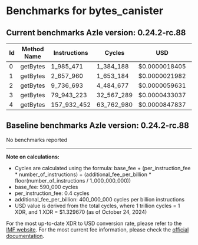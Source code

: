 # Benchmarks for bytes_canister

## Current benchmarks Azle version: 0.24.2-rc.88

| Id  | Method Name | Instructions | Cycles     | USD           | USD/Million Calls |
| --- | ----------- | ------------ | ---------- | ------------- | ----------------- |
| 0   | getBytes    | 1_985_471    | 1_384_188  | $0.0000018405 | $1.84             |
| 1   | getBytes    | 2_657_960    | 1_653_184  | $0.0000021982 | $2.19             |
| 2   | getBytes    | 9_736_693    | 4_484_677  | $0.0000059631 | $5.96             |
| 3   | getBytes    | 79_943_223   | 32_567_289 | $0.0000433037 | $43.30            |
| 4   | getBytes    | 157_932_452  | 63_762_980 | $0.0000847837 | $84.78            |

## Baseline benchmarks Azle version: 0.24.2-rc.88

No benchmarks reported

---

**Note on calculations:**

-   Cycles are calculated using the formula: base_fee + (per_instruction_fee \* number_of_instructions) + (additional_fee_per_billion \* floor(number_of_instructions / 1_000_000_000))
-   base_fee: 590_000 cycles
-   per_instruction_fee: 0.4 cycles
-   additional_fee_per_billion: 400_000_000 cycles per billion instructions
-   USD value is derived from the total cycles, where 1 trillion cycles = 1 XDR, and 1 XDR = $1.329670 (as of October 24, 2024)

For the most up-to-date XDR to USD conversion rate, please refer to the [IMF website](https://www.imf.org/external/np/fin/data/rms_sdrv.aspx).
For the most current fee information, please check the [official documentation](https://internetcomputer.org/docs/current/developer-docs/gas-cost#execution).
